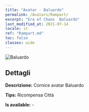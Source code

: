 ```yaml
---
title: "Avatar - Baluardo"
permalink: /Avatars/Rampart/
excerpt: "Era of Chaos  Baluardo"
last_modified_at: 2021-07-14
locale: it
ref: "Rampart.md"
toc: false
classes: wide
---
```

 ![Baluardo](/images/a/avatarFrame_12.png)

## Dettagli

 **Descrizione:** Cornice avatar Baluardo 

 **Tips:** Ricompensa Città 

 **Is available:**  - 


